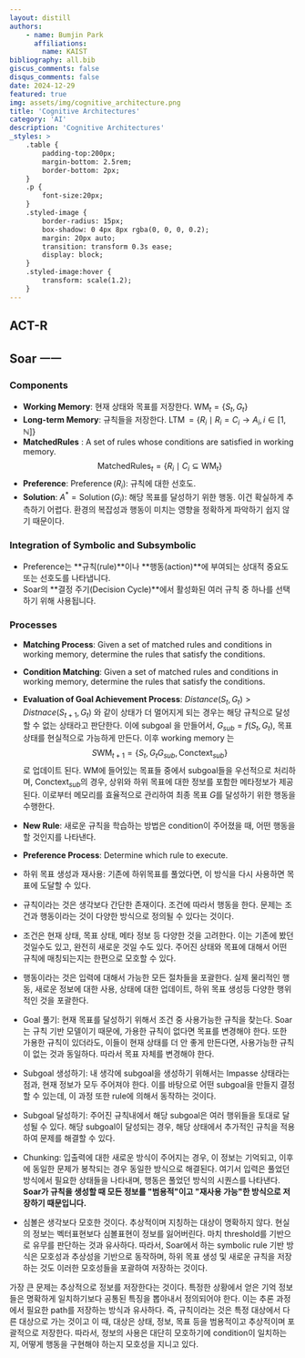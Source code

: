 ```yaml
---
layout: distill
authors: 
    - name: Bumjin Park
      affiliations:
        name: KAIST
bibliography: all.bib
giscus_comments: false
disqus_comments: false
date: 2024-12-29
featured: true
img: assets/img/cognitive_architecture.png
title: 'Cognitive Architectures'
category: 'AI'
description: 'Cognitive Architectures'
_styles: >
    .table {
        padding-top:200px;
        margin-bottom: 2.5rem;
        border-bottom: 2px;
    }
    .p {
        font-size:20px;
    }
    .styled-image {
        border-radius: 15px;
        box-shadow: 0 4px 8px rgba(0, 0, 0, 0.2);
        margin: 20px auto;
        transition: transform 0.3s ease;
        display: block;
    }
    .styled-image:hover {
        transform: scale(1.2);
    }
---
```



## ACT-R


## Soar ㅡㅡ

### Components

* **Working Memory**: 현재 상태와 목표를 저장한다.  $\operatorname{WM}_t = \{ S_t, G_t \}$
* **Long-term Memory**: 규칙들을 저장한다. $\operatorname{LTM} = \{ R_i \mid  R_i = C_i \rightarrow A_i ,i \in [1, \mathbb{N}] \}$
* **MatchedRules** : A set of rules whose conditions are satisfied in working memory. $$\operatorname{MatchedRules}_t = \{ R_i \mid C_i \subseteq \operatorname{WM}_t \}$$
* **Preference**: $\operatorname{Preference}(R_i)$: 규칙에 대한 선호도. 
* **Solution**: $A^* = \operatorname{Solution}(G_i)$: 해당 목표를 달성하기 위한 행동. 이건 확실하게 추측하기 어렵다. 환경의 복잡성과 행동이 미치는 영향을 정확하게 파악하기 쉽지 않기 때문이다. 


### Integration of Symbolic and Subsymbolic 

* Preference는 **규칙(rule)**이나 **행동(action)**에 부여되는 상대적 중요도 또는 선호도를 나타냅니다.
* Soar의 **결정 주기(Decision Cycle)**에서 활성화된 여러 규칙 중 하나를 선택하기 위해 사용됩니다.


### Processes 

* **Matching Process**: Given a set of matched rules and conditions in working memory, determine the rules that satisfy the conditions. 
* **Condition Matching**: Given a set of matched rules and conditions in working memory, determine the rules that satisfy the conditions. 
* **Evaluation of Goal Achievement Process**: $Distance(S_t, G_t) > Distnace(S_{t+1}, G_t)$ 와 같이 상태가 더 멀어지게 되는 경우는 해당 규칙으로 달성할 수 없는 상태라고 판단한다. 이에 subgoal 을 만들어서, $G_{sub} = f(S_t, G_t)$, 목표 상태를 현실적으로 가능하게 만든다. 이후 working memory 는 $$S\operatorname{WM}_{t+1} = \{ S_{t}, G_{t} G_{sub}, \operatorname{Conctext}_{sub} \}$$ 로 업데이트 된다.  WM에 들어있는 목표들 중에서 subgoal들을 우선적으로 처리하며, $\operatorname{Conctext}_{sub}$의 경우, 상위와 하위 목표에 대한 정보를 포함한 메타정보가 제공된다. 이로부터 메모리를 효율적으로 관리하여 최종 목표 $G$를 달성하기 위한 행동을 수행한다. 
* **New Rule**: 새로운 규칙을 학습하는 방법은 condition이 주어졌을 때, 어떤 행동을 할 것인지를 나타낸다. 
* **Preference Process**: Determine which rule to execute. 


* 하위 목표 생성과 재사용: 기존에 하위목표를 풀었다면, 이 방식을 다시 사용하면 목표에 도달할 수 있다. 
* 규칙이라는 것은 생각보다 간단한 존재이다. 조건에 따라서 행동을 한다. 문제는 조건과 행동이라는 것이 다양한 방식으로 정의될 수 있다는 것이다. 
* 조건은 현재 상태, 목표 상태, 메타 정보 등 다양한 것을 고려한다. 이는 기존에 봤던 것일수도 있고, 완전히 새로운 것일 수도 있다. 주어진 상태와 목표에 대해서 어떤 규칙에 매칭되는지는 한편으로 모호할 수 있다. 
* 행동이라는 것은 입력에 대해서 가능한 모든 절차들을 포괄한다. 실제 물리적인 행동, 새로운 정보에 대한 사용, 상태에 대한 업데이트, 하위 목표 생성등 다양한 행위적인 것을 포괄한다. 
* Goal 풀기: 현재 목표를 달성하기 위해서 조건 중 사용가능한 규칙을 찾는다. Soar는 규칙 기반 모델이기 때문에, 가용한 규칙이 없다면 목표를 변경해야 한다. 또한 가용한 규칙이 있더라도, 이들이 현재 상태를 더 안 좋게 만든다면, 사용가능한 규칙이 없는 것과 동일하다. 따라서 목표 자체를 변경해야 한다. 
* Subgoal 생성하기: 내 생각에 subgoal을 생성하기 위해서는 Impasse 상태라는 점과, 현재 정보가 모두 주어져야 한다. 이를 바탕으로 어떤 subgoal을 만들지 결정할 수 있는데, 이 과정 또한 rule에 의해서 동작하는 것이다. 
* Subgoal 달성하기: 주어진 규칙내에서 해당 subgoal은 여러 행위들을 토대로 달성될 수 있다. 해당 subgoal이 달성되는 경우, 해당 상태에서 추가적인 규칙을 적용하여 문제를 해결할 수 있다. 
* Chunking: 입출력에 대한 새로운 방식이 주어지는 경우, 이 정보는 기억되고, 이후에 동일한 문제가 봉착되는 경우 동일한 방식으로 해결된다. 여기서 입력은 풀었던 방식에서 필요한 상태들을 나타내며, 행동은 풀었던 방식의 시퀀스를 나타낸다.  **Soar가 규칙을 생성할 때 모든 정보를 "범용적"이고 "재사용 가능"한 방식으로 저장하기 때문입니다.**

* 심볼은 생각보다 모호한 것이다. 추상적이며 지칭하는 대상이 명확하지 않다. 현실의 정보는 벡터표현보다 심볼표현이 정보를 잃어버린다. 마치 threshold를 기반으로 유무를 판단하는 것과 유사하다. 따라서, Soar에서 하는 symbolic rule 기반 방식은 모호성과 추상성을 기반으로 동작하며, 하위 목표 생성 및 새로운 규칙을 저장하는 것도 이러한 모호성들을 포괄하여 저장하는 것이다. 

가장 큰 문제는 추상적으로 정보를 저장한다는 것이다. 특정한 상황에서 얻은 기억 정보들은 명확하게 일치하기보다 공통된 특징을 뽑아내서 정의되어야 한다. 이는 추론 과정에서 필요한 path를 저장하는 방식과 유사하다. 즉, 규칙이라는 것은 특정 대상에서 다른 대상으로 가는 것이고 이 때, 대상은 상태, 정보, 목표 등을 범용적이고 추상적이며 포괄적으로 저장한다. 
따라서, 정보의 사용은 대단히 모호하기에 condition이 일치하는지, 어떻게 행동을 구현해야 하는지 모호성을 지니고 있다. 
